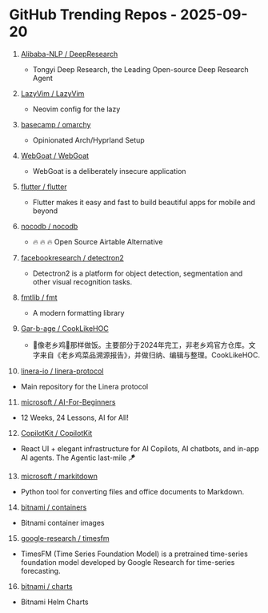 # GitHub Trending Repos - 2025-09-20

1. [Alibaba-NLP /    DeepResearch](https://github.com/Alibaba-NLP/DeepResearch)
   - Tongyi Deep Research, the Leading Open-source Deep Research Agent

2. [LazyVim /    LazyVim](https://github.com/LazyVim/LazyVim)
   - Neovim config for the lazy

3. [basecamp /    omarchy](https://github.com/basecamp/omarchy)
   - Opinionated Arch/Hyprland Setup

4. [WebGoat /    WebGoat](https://github.com/WebGoat/WebGoat)
   - WebGoat is a deliberately insecure application

5. [flutter /    flutter](https://github.com/flutter/flutter)
   - Flutter makes it easy and fast to build beautiful apps for mobile and beyond

6. [nocodb /    nocodb](https://github.com/nocodb/nocodb)
   - 🔥 🔥 🔥 Open Source Airtable Alternative

7. [facebookresearch /    detectron2](https://github.com/facebookresearch/detectron2)
   - Detectron2 is a platform for object detection, segmentation and other visual recognition tasks.

8. [fmtlib /    fmt](https://github.com/fmtlib/fmt)
   - A modern formatting library

9. [Gar-b-age /    CookLikeHOC](https://github.com/Gar-b-age/CookLikeHOC)
   - 🥢像老乡鸡🐔那样做饭。主要部分于2024年完工，非老乡鸡官方仓库。文字来自《老乡鸡菜品溯源报告》，并做归纳、编辑与整理。CookLikeHOC.

10. [linera-io /    linera-protocol](https://github.com/linera-io/linera-protocol)
   - Main repository for the Linera protocol

11. [microsoft /    AI-For-Beginners](https://github.com/microsoft/AI-For-Beginners)
   - 12 Weeks, 24 Lessons, AI for All!

12. [CopilotKit /    CopilotKit](https://github.com/CopilotKit/CopilotKit)
   - React UI + elegant infrastructure for AI Copilots, AI chatbots, and in-app AI agents. The Agentic last-mile 🪁

13. [microsoft /    markitdown](https://github.com/microsoft/markitdown)
   - Python tool for converting files and office documents to Markdown.

14. [bitnami /    containers](https://github.com/bitnami/containers)
   - Bitnami container images

15. [google-research /    timesfm](https://github.com/google-research/timesfm)
   - TimesFM (Time Series Foundation Model) is a pretrained time-series foundation model developed by Google Research for time-series forecasting.

16. [bitnami /    charts](https://github.com/bitnami/charts)
   - Bitnami Helm Charts


